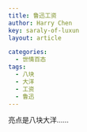 ```yaml
---
title: 鲁迅工资
author: Harry Chen
key: saraly-of-luxun
layout: article

categories:
  - 世情百态
tags:
  - 八块
  - 大洋
  - 工资
  - 鲁迅
---
```


  亮点是八块大洋……
